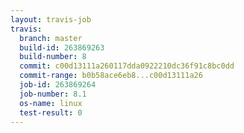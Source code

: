 ```yaml
---
layout: travis-job
travis:
  branch: master
  build-id: 263869263
  build-number: 8
  commit: c00d13111a260117dda0922210dc36f91c8bc0dd
  commit-range: b0b58ace6eb8...c00d13111a26
  job-id: 263869264
  job-number: 8.1
  os-name: linux
  test-result: 0
---
```

